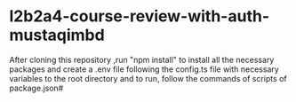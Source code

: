 # l2b2a4-course-review-with-auth-mustaqimbd

After cloning this repository ,run "npm install" to install all the necessary packages and create a .env file following the config.ts file with necessary variables to the root directory and to run, follow the commands of scripts of package.json# 
